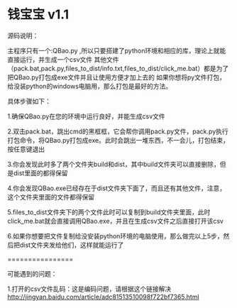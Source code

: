 ﻿钱宝宝 v1.1
=============

源码说明：


主程序只有一个:QBao.py ,所以只要搭建了python环境和相应的库，理论上就能直接运行，并生成一个csv文件
其他文件（pack.bat,pack.py,files_to_dist/info.txt,files_to_dist/click_me.bat）都是为了把QBao.py打包成exe文件并且让使用方便才加上去的
如果你想将py文件打包，给没装python的windows电脑用，那么打包是最好的方法。

具体步骤如下：


1.确保QBao.py在您的环境中运行良好，并能生成csv文件

2.双击pack.bat，跳出cmd的黑框框，它会帮你调用pack.py文件，pack.py执行打包命令，将QBao.py打包成exe。此时会跳出一堆东西，不一会儿，打包结束，按任意键退出

3.你会发现此时多了两个文件夹build和dist，其中build文件夹可以直接删除，但是dist里面的都得保留

4.你会发现QBao.exe已经存在于dist文件夹下面了，而且还有其他文件，注意，这个文件夹里面的文件都得保留

5.files_to_dist文件夹下的两个文件此时可以复制到build文件夹里面，此时click_me.bat就会直接调用QBao.exe，并且在生成csv文件之后直接打开该csv

6.如果你想要把文件复制给没安装python环境的电脑使用，那么做完以上5步，然后把dist文件夹发给他们，这样就能运行了

================

可能遇到的问题：

1.打开的csv文件乱码：这是编码问题，请根据这个链接解决 http://jingyan.baidu.com/article/adc81513510098f722bf7365.html
